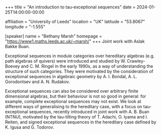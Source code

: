 +++
title = "An introduction to tau-exceptional sequences"
date = 2024-01-25T14:00:00-00:00

affiliation = "University of Leeds"
location = "UK"
latitude = "53.8067"
longitude = "-1.555"

[speaker]
  name = "Bethany Marsh"
  homepage = "https://www1.maths.leeds.ac.uk/~marsh/"
+++
Joint work with Aslak Bakke Buan.

Exceptional sequences in module categories over hereditary algebras (e.g. path algebras of quivers) were introduced and studied by W. Crawley-Boevey and C. M. Ringel in the early 1990s, as a way of understanding the structure of such categories. They were motivated by the consideration of exceptional sequences in algebraic geometry by A. I. Bondal, A. L. Gorodontsev and A. N. Rudakov.

Exceptional sequences can also be considered over arbitrary finite dimensional algebras, but their behaviour is not so good in general: for example, complete exceptional sequences may not exist. We look at different ways of generalising to the hereditary case, with a focus on tau-exceptional sequences, recently introduced in joint work with A. B. Buan (NTNU), motivated by the tau-tilting theory of T. Adachi, O. Iyama and I. Reiten, and signed exceptional sequences in the hereditary case defined by K. Igusa and G. Todorov.
